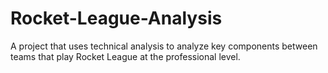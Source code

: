 # Rocket-League-Analysis
A project that uses technical analysis to analyze key components between teams that play Rocket League at the professional level.
